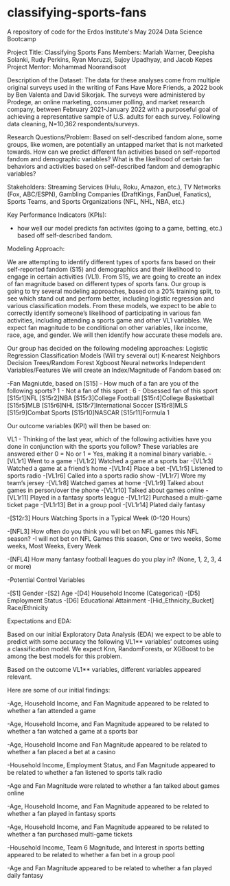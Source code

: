 # classifying-sports-fans

A repository of code for the Erdos Institute's May 2024 Data Science Bootcamp

Project Title: Classifying Sports Fans
Members: Mariah Warner, Deepisha Solanki, Rudy Perkins, Ryan Moruzzi, Sujoy Upadhyay, and Jacob Kepes
Project Mentor: Mohammad Noorandisoot

Description of the Dataset: The data for these analyses come from multiple original surveys used in the writing of Fans Have More Friends, a 2022 book by Ben Valenta and David Sikorjak. The surveys were administered by Prodege, an online marketing, consumer polling, and market research company, between February 2021-January 2022 with a purposeful goal of achieving a representative sample of U.S. adults for each survey. Following data cleaning, N=10,362 respondents/surveys.

Research Questions/Problem: Based on self-described fandom alone, some groups, like women, are potentially an untapped market that is not marketed towards. How can we predict different fan activities based on self-reported fandom and demographic variables? What is the likelihood of certain fan behaviors and activities based on self-described fandom and demographic variables? 

Stakeholders: Streaming Services (Hulu, Roku, Amazon, etc.), TV Networks (Fox, ABC/ESPN), Gambling Companies (DraftKings, FanDuel, Fanatics), Sports Teams, and Sports Organizations (NFL, NHL, NBA, etc.) 

Key Performance Indicators (KPIs):

- how well our model predicts fan activites (going to a game, betting, etc.) based off self-described fandom. 

Modeling Approach:

We are attempting to identify different types of sports fans based on their self-reported fandom (S15) and demographics and their likelihood to engage in certain activities (VL1). From S15, we are going to create an index of fan magnitude based on different types of sports fans. Our group is going to try several modeling approaches, based on a 20% training split, to see which stand out and perform better, including logistic regression and various classification models. From these models, we expect to be able to correctly identify someone’s likelihood of participating in various fan activities, including attending a sports game and other VL1 variables. We expect fan magnitude to be conditional on other variables, like income, race, age, and gender. We will then identify how accurate these models are.

Our group has decided on the following modeling approaches:
Logistic Regression
Classification Models (Will try several out)
K-nearest Neighbors
Decision Trees/Random Forest
Xgboost
Neural networks
Independent Variables/Features
We will create an Index/Magnitude of Fandom based on:

-Fan Magniutde, based on [S15] - How much of a fan are you of the following sports?
1 - Not a fan of this sport : 6 - Obsessed fan of this sport
[S15r1]NFL
[S15r2]NBA
[S15r3]College Football
[S15r4]College Basketball
[S15r5]MLB
[S15r6]NHL
[S15r7]International Soccer
[S15r8]MLS
[S15r9]Combat Sports
[S15r10]NASCAR
[S15r11]Formula 1

Our outcome variables (KPI) will then be based on:

VL1 - Thinking of the last year, which of the following activities have you done in conjunction with the sports you follow? These variables are answered either 0 = No or 1 =  Yes, making it a nominal binary variable.
-[VL1r1] Went to a game 
-[VL1r2] Watched a game at a sports bar
-[VL1r3] Watched a game at a friend’s home
-[VL1r4] Place a bet
-[VL1r5] Listened to sports radio
-[VL1r6] Called into a sports radio show
-[VL1r7] Wore my team’s jersey
-[VL1r8] Watched games at home
-[VL1r9] Talked about games in person/over the phone
-[VL1r10] Talked about games online
-[VL1r11] Played in a fantasy sports league
-[VL1r12] Purchased a multi-game ticket page
-[VL1r13] Bet in a group pool
-[VL1r14] Plated daily fantasy

-[S12r3] Hours Watching Sports in a Typical Week (0-120 Hours)

-[NFL3] How often do you think you will bet on NFL games this NFL season?
-I will not bet on NFL Games this season, One or two weeks, Some weeks, Most Weeks, Every Week

-[NFL4] How many fantasy football leagues do you play in? (None, 1, 2, 3, 4 or more)

-Potential Control Variables 

-[S1] Gender
-[S2]  Age
-[D4] Household Income (Categorical)
-[D5]  Employment Status
-[D6]  Educational Attainment
-[Hid_Ethnicity_Bucket] Race/Ethnicity


Expectations and EDA:

Based on our initial Exploratory Data Analysis (EDA) we expect to be able to predict with some accuracy the following VL1** variables’ outcomes using a classification model. We expect Knn, RandomForests, or XGBoost to be among the best models for this problem. 

Based on the outcome VL1** variables, different variables appeared relevant. 

Here are some of our initial findings:

-Age, Household Income, and Fan Magnitude appeared to be related to whether a fan attended a game

-Age, Household Income, and Fan Magnitude appeared to be related to whether a fan watched a game at a sports bar

-Age, Household Income and Fan Magnitude appeared to be related to whether a fan placed a bet at a casino

-Household Income, Employment Status, and Fan Magnitude appeared to be related to whether a fan listened to sports talk radio

-Age and Fan Magnitude were related to whether a fan talked about games online

-Age, Household Income, and Fan Magnitude appeared to be related to whether a fan played in fantasy sports

-Age, Household Income, and Fan Magnitude appeared to be related to whether a fan purchased multi-game tickets

-Household Income, Team 6 Magnitude, and Interest in sports betting appeared to be related to whether a fan bet in a group pool

-Age and Fan Magnitude appeared to be related to whether a fan played daily fantasy





